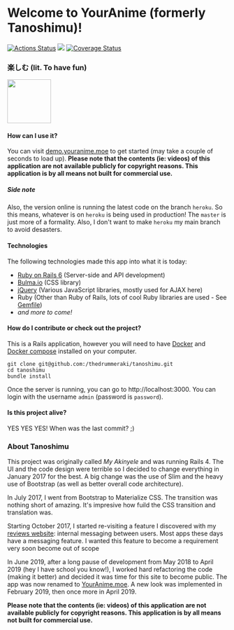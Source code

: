 # Welcome to YourAnime (formerly Tanoshimu)! 
[![Actions Status](https://github.com/thedrummeraki/tanoshimu/workflows/Ruby/badge.svg)](https://github.com/thedrummeraki/tanoshimu/actions)
<a href="https://codeclimate.com/github/thedrummeraki/tanoshimu/maintainability"><img src="https://api.codeclimate.com/v1/badges/abb303c2f3865a743c34/maintainability" /></a>
[![Coverage Status](https://coveralls.io/repos/github/thedrummeraki/tanoshimu/badge.svg?branch=heroku)](https://coveralls.io/github/thedrummeraki/tanoshimu?branch=heroku)
### 楽しむ (lit. To have fun)
<a href="https://tanoshimu.herokuapp.com"><img src="https://youranime.moe/img/tanoshimu.png" width="100" height="100"/></a>

#### How can I use it?
You can visit [demo.youranime.moe](http://demo.youranime.moe)
to get started (may take a couple of seconds to load up). 
**Please note that the contents (ie: videos) of this application 
are not available publicly for copyright reasons. This application is by all means not built 
for commercial use.**

##### Side note
Also, the version online is running the latest code on the branch `heroku`. So this
means, whatever is on `heroku` is being used in production! The `master` is just more
of a formality. Also, I don't want to make `heroku` my main branch to avoid desasters.

#### Technologies
The following technologies made this app into what it is today:
- [Ruby on Rails 6](http://rubyonrails.org/) (Server-side and API development)
- [Bulma.io](https://bulma.io/) (CSS library)
- [jQuery](https://jquery.com/) (Various JavaScript libraries, mostly used for AJAX here)
- Ruby (Other than Ruby of Rails, lots of cool Ruby libraries are used - See [Gemfile](Gemfile))
- _and more to come!_

#### How do I contribute or check out the project?
This is a Rails application, however you will need to have [Docker](https://www.docker.com) 
and [Docker compose](https://docs.docker.com/compose/) installed on your computer.
```
git clone git@github.com:/thedrummeraki/tanoshimu.git
cd tanoshimu
bundle install
```
Once the server is running, you can go to http://localhost:3000. You can login with the username ```admin```
(password is `password`).

#### Is this project alive? 
YES YES YES! When was the last commit? ;)

### About Tanoshimu
This project was originally called *My Akinyele* and was running Rails 4. The UI and the code design 
were terrible so I decided to change everything in January 2017 for the best. A big change was the use of
Slim and the heavy use of Bootstrap (as well as better overall code architecture).

In July 2017, I went from Bootstrap to Materialize CSS. The transition was nothing short of amazing. It's
impresive how fuild the CSS transition and translation was.

Starting October 2017, I started re-visiting a feature I discovered with my [reviews website](https://reviews.herokuapp.com):
internal messaging between users. Most apps these days have a messaging feature. I wanted this feature to become a 
requirement very soon become out of scope 

In June 2019, after a long pause of development from May 2018 to April 2019 (hey I have school you know!), I worked
hard refactoring the code (making it better) and decided it was time for this site to become public. The app was
now renamed to [YourAnime.moe](http://demo.youranime.moe). A new look was implemented in February 2019, then once more
in April 2019.

**Please note that the contents (ie: videos) of this application are not available publicly for copyright reasons. 
This application is by all means not built for commercial use.**
